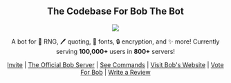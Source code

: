 <div align="center">
    <h2>The Codebase For Bob The Bot</h2>
    <img src="https://bobthebot.net/assets/images/bob.png">

<p>A bot for 🎲 RNG, 🖊️ quoting, 📜 fonts, 🔒 encryption, and ✨ more! Currently serving <b>100,000+</b> users in <b>800+</b> servers!</p>

<a href="https://discord.com/oauth2/authorize?client_id=705680059809398804&permissions=1110719392886&scope=bot%20applications.commands">Invite</a>
<span>|
<a href="https://discord.com/invite/HvGMRZD8jQ">The Official Bob Server</a>
<span>|
<a href="https://docs.bobthebot.net">See Commands</a>
<span>|
<a href="https://bobthebot.net">Visit Bob's Website</a>
<span>|
<a href="https://top.gg/bot/705680059809398804/vote">Vote For Bob</a>
<span>|
<a href="https://top.gg/bot/705680059809398804">Write a Review</a>
</div>


